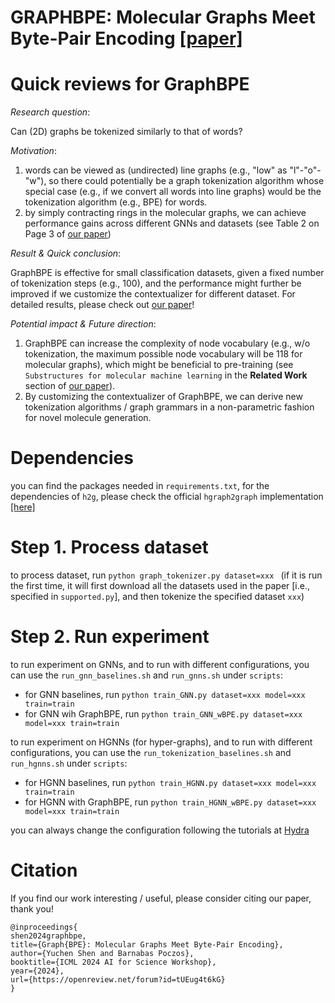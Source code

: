 # GRAPHBPE: Molecular Graphs Meet Byte-Pair Encoding [[paper]](https://openreview.net/forum?id=tUEug4t6kG)

# Quick reviews for GraphBPE
*Research question*: 

Can (2D) graphs be tokenized similarly to that of words?

*Motivation*: 
1. words can be viewed as (undirected) line graphs (e.g., "low" as "l"-"o"-"w"), so there could potentially be a graph tokenization algorithm whose special case (e.g., if we convert all words into line graphs) would be the tokenization algorithm (e.g., BPE) for words.
2. by simply contracting rings in the molecular graphs, we can achieve performance gains across different GNNs and datasets (see Table 2 on Page 3 of [our paper](https://openreview.net/forum?id=tUEug4t6kG))

*Result & Quick conclusion*: 

GraphBPE is effective for small classification datasets, given a fixed number of tokenization steps (e.g., 100), and the performance might further be improved if we customize the contextualizer for different dataset. For detailed results, please check out [our paper](https://openreview.net/forum?id=tUEug4t6kG)!

*Potential impact & Future direction*:
1. GraphBPE can increase the complexity of node vocabulary (e.g., w/o tokenization, the maximum possible node vocabulary will be 118 for molecular graphs), which might be beneficial to pre-training (see `Substructures for molecular machine learning` in the **Related Work** section of [our paper](https://openreview.net/forum?id=tUEug4t6kG)).
2. By customizing the contextualizer of GraphBPE, we can derive new tokenization algorithms / graph grammars in a non-parametric fashion for novel molecule generation.
# Dependencies
you can find the packages needed in `requirements.txt`, for the dependencies of `h2g`, please check the official 
`hgraph2graph` implementation [[here]](https://github.com/wengong-jin/hgraph2graph)
# Step 1. Process dataset
to process dataset, run ``python graph_tokenizer.py dataset=xxx `` (if it is run the first time, it will first download all the datasets used in the paper [i.e., specified in `supported.py`], and then tokenize the specified dataset `xxx`)
# Step 2. Run experiment
to run experiment on GNNs, and to run with different configurations, you can use the `run_gnn_baselines.sh` and `run_gnns.sh` under `scripts`:
- for GNN baselines, run ``python train_GNN.py dataset=xxx model=xxx train=train``
- for GNN wih GraphBPE, run ``python train_GNN_wBPE.py dataset=xxx model=xxx train=train``

to run experiment on HGNNs (for hyper-graphs), and to run with different configurations, you can use the `run_tokenization_baselines.sh` and `run_hgnns.sh` under `scripts`:
- for HGNN baselines, run ``python train_HGNN.py dataset=xxx model=xxx train=train``
- for HGNN with GraphBPE, run ``python train_HGNN_wBPE.py dataset=xxx model=xxx train=train``

you can always change the configuration following the tutorials at [Hydra](https://hydra.cc/docs/intro/)

# Citation
If you find our work interesting / useful, please consider citing our paper, thank you!
```
@inproceedings{
shen2024graphbpe,
title={Graph{BPE}: Molecular Graphs Meet Byte-Pair Encoding},
author={Yuchen Shen and Barnabas Poczos},
booktitle={ICML 2024 AI for Science Workshop},
year={2024},
url={https://openreview.net/forum?id=tUEug4t6kG}
}
```
